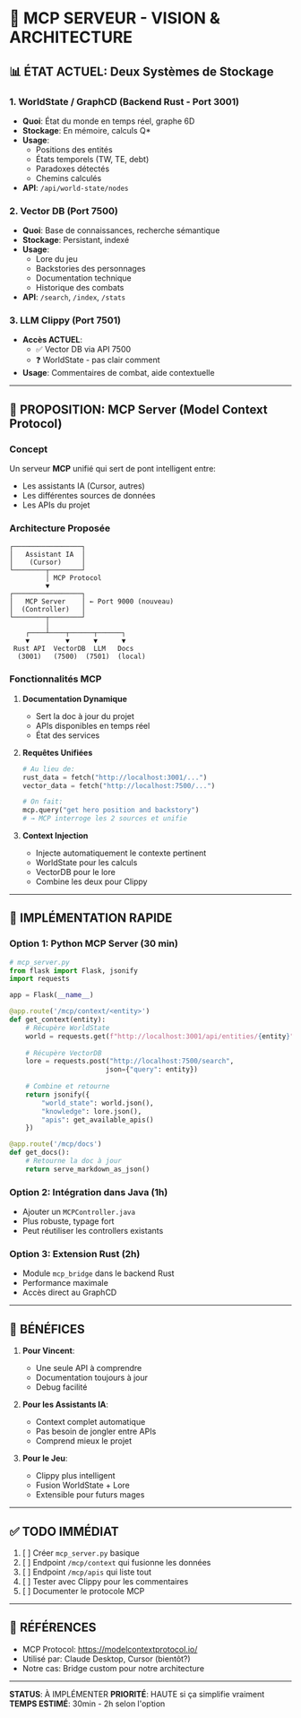 # 🎯 MCP SERVEUR - VISION & ARCHITECTURE

## 📊 ÉTAT ACTUEL: Deux Systèmes de Stockage

### 1. **WorldState / GraphCD** (Backend Rust - Port 3001)
- **Quoi**: État du monde en temps réel, graphe 6D
- **Stockage**: En mémoire, calculs Q*
- **Usage**: 
  - Positions des entités
  - États temporels (TW, TE, debt)
  - Paradoxes détectés
  - Chemins calculés
- **API**: `/api/world-state/nodes`

### 2. **Vector DB** (Port 7500)
- **Quoi**: Base de connaissances, recherche sémantique
- **Stockage**: Persistant, indexé
- **Usage**:
  - Lore du jeu
  - Backstories des personnages
  - Documentation technique
  - Historique des combats
- **API**: `/search`, `/index`, `/stats`

### 3. **LLM Clippy** (Port 7501)
- **Accès ACTUEL**:
  - ✅ Vector DB via API 7500
  - ❓ WorldState - pas clair comment
- **Usage**: Commentaires de combat, aide contextuelle

---

## 🚀 PROPOSITION: MCP Server (Model Context Protocol)

### Concept
Un serveur **MCP** unifié qui sert de pont intelligent entre:
- Les assistants IA (Cursor, autres)
- Les différentes sources de données
- Les APIs du projet

### Architecture Proposée

```
┌─────────────────┐
│   Assistant IA  │
│    (Cursor)     │
└────────┬────────┘
         │ MCP Protocol
         ▼
┌─────────────────┐
│   MCP Server    │ ← Port 9000 (nouveau)
│  (Controller)   │
└────────┬────────┘
         │
    ┌────┴────┬──────┬──────┐
    ▼         ▼      ▼      ▼
 Rust API  VectorDB  LLM   Docs
  (3001)   (7500)  (7501)  (local)
```

### Fonctionnalités MCP

1. **Documentation Dynamique**
   - Sert la doc à jour du projet
   - APIs disponibles en temps réel
   - État des services

2. **Requêtes Unifiées**
   ```python
   # Au lieu de:
   rust_data = fetch("http://localhost:3001/...")
   vector_data = fetch("http://localhost:7500/...")
   
   # On fait:
   mcp.query("get hero position and backstory")
   # → MCP interroge les 2 sources et unifie
   ```

3. **Context Injection**
   - Injecte automatiquement le contexte pertinent
   - WorldState pour les calculs
   - VectorDB pour le lore
   - Combine les deux pour Clippy

---

## 📝 IMPLÉMENTATION RAPIDE

### Option 1: Python MCP Server (30 min)
```python
# mcp_server.py
from flask import Flask, jsonify
import requests

app = Flask(__name__)

@app.route('/mcp/context/<entity>')
def get_context(entity):
    # Récupère WorldState
    world = requests.get(f"http://localhost:3001/api/entities/{entity}")
    
    # Récupère VectorDB
    lore = requests.post("http://localhost:7500/search", 
                        json={"query": entity})
    
    # Combine et retourne
    return jsonify({
        "world_state": world.json(),
        "knowledge": lore.json(),
        "apis": get_available_apis()
    })

@app.route('/mcp/docs')
def get_docs():
    # Retourne la doc à jour
    return serve_markdown_as_json()
```

### Option 2: Intégration dans Java (1h)
- Ajouter un `MCPController.java`
- Plus robuste, typage fort
- Peut réutiliser les controllers existants

### Option 3: Extension Rust (2h)
- Module `mcp_bridge` dans le backend Rust
- Performance maximale
- Accès direct au GraphCD

---

## 🎯 BÉNÉFICES

1. **Pour Vincent**:
   - Une seule API à comprendre
   - Documentation toujours à jour
   - Debug facilité

2. **Pour les Assistants IA**:
   - Context complet automatique
   - Pas besoin de jongler entre APIs
   - Comprend mieux le projet

3. **Pour le Jeu**:
   - Clippy plus intelligent
   - Fusion WorldState + Lore
   - Extensible pour futurs mages

---

## ✅ TODO IMMÉDIAT

1. [ ] Créer `mcp_server.py` basique
2. [ ] Endpoint `/mcp/context` qui fusionne les données
3. [ ] Endpoint `/mcp/apis` qui liste tout
4. [ ] Tester avec Clippy pour les commentaires
5. [ ] Documenter le protocole MCP

---

## 🔗 RÉFÉRENCES

- MCP Protocol: https://modelcontextprotocol.io/
- Utilisé par: Claude Desktop, Cursor (bientôt?)
- Notre cas: Bridge custom pour notre architecture

---

**STATUS**: À IMPLÉMENTER
**PRIORITÉ**: HAUTE si ça simplifie vraiment
**TEMPS ESTIMÉ**: 30min - 2h selon l'option

